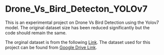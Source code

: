 # Drone_Vs_Bird_Detecton_YOLOv7

This is an experimental project on Drone Vs Bird Detection using the Yolov7 model. The original dataset size has been reduced significantly but the code should remain the same.

The orginal dataset is from the following [Link](https://data.mendeley.com/datasets/6ghdz52pd7/5).
The dataset used for this project can be found from [Google Drive Link](https://drive.google.com/drive/folders/1KkQ2OHRIsKDHpCxmsWzBb7ilyF5GMHAa?usp=sharing). 
